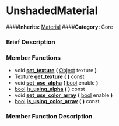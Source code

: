 #  UnshadedMaterial  
####**Inherits:** [Material](class_material)
####**Category:** Core

###  Brief Description  


###  Member Functions 
  * void  **[set&#95;texture](#set_texture)**  **(** [Object](class_object) texture  **)**
  * [Texture](class_texture)  **[get&#95;texture](#get_texture)**  **(** **)** const
  * void  **[set&#95;use&#95;alpha](#set_use_alpha)**  **(** [bool](class_bool) enable  **)**
  * [bool](class_bool)  **[is&#95;using&#95;alpha](#is_using_alpha)**  **(** **)** const
  * void  **[set&#95;use&#95;color&#95;array](#set_use_color_array)**  **(** [bool](class_bool) enable  **)**
  * [bool](class_bool)  **[is&#95;using&#95;color&#95;array](#is_using_color_array)**  **(** **)** const

###  Member Function Description  

